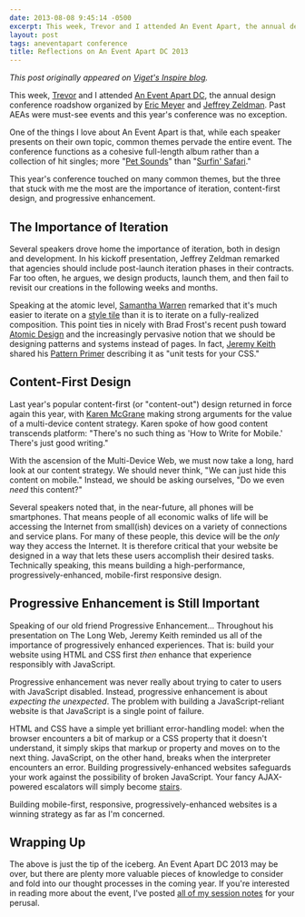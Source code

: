 ```yaml
---
date: 2013-08-08 9:45:14 -0500
excerpt: This week, Trevor and I attended An Event Apart, the annual design conference roadshow organized by Eric Meyer and Jeffrey Zeldman.
layout: post
tags: aneventapart conference
title: Reflections on An Event Apart DC 2013
---
```


_This post originally appeared on [Viget's Inspire blog](http://viget.com/inspire/reflections-on-an-event-apart-dc-2013)._

This week, [Trevor](http://viget.com/about/team/tdavis) and I attended [An Event Apart DC](http://aneventapart.com/event/washington-dc-2013), the annual design conference roadshow organized by [Eric Meyer](http://meyerweb.com/) and [Jeffrey Zeldman](http://www.zeldman.com/). Past AEAs were must-see events and this year's conference was no exception.

One of the things I love about An Event Apart is that, while each speaker presents on their own topic, common themes pervade the entire event. The conference functions as a cohesive full-length album rather than a collection of hit singles; more "[Pet Sounds](http://en.wikipedia.org/wiki/Pet_sounds)" than "[Surfin' Safari](http://en.wikipedia.org/wiki/Surfin_Safari)."

This year's conference touched on many common themes, but the three that stuck with me the most are the importance of iteration, content-first design, and progressive enhancement.


## The Importance of Iteration

Several speakers drove home the importance of iteration, both in design and development. In his kickoff presentation, Jeffrey Zeldman remarked that agencies should include post-launch iteration phases in their contracts. Far too often, he argues, we design products, launch them, and then fail to revisit our creations in the following weeks and months.

Speaking at the atomic level, [Samantha Warren](http://badassideas.com/) remarked that it's much easier to iterate on a [style tile](http://styletil.es/) than it is to iterate on a fully-realized composition. This point ties in nicely with Brad Frost's recent push toward [Atomic Design](http://bradfrostweb.com/blog/post/atomic-web-design/) and the increasingly pervasive notion that we should be designing patterns and systems instead of pages. In fact, [Jeremy Keith](http://adactio.com/) shared his [Pattern Primer](https://github.com/adactio/Pattern-Primer) describing it as "unit tests for your CSS."


## Content-First Design

Last year's popular content-first (or "content-out") design returned in force again this year, with [Karen McGrane](http://karenmcgrane.com/) making strong arguments for the value of a multi-device content strategy. Karen spoke of how good content transcends platform: "There's no such thing as 'How to Write for Mobile.' There's just good writing."

With the ascension of the Multi-Device Web, we must now take a long, hard look at our content strategy. We should never think, "We can just hide this content on mobile." Instead, we should be asking ourselves, "Do we even _need_ this content?"

Several speakers noted that, in the near-future, all phones will be smartphones. That means people of all economic walks of life will be accessing the Internet from small(ish) devices on a variety of connections and service plans. For many of these people, this device will be the _only_ way they access the Internet. It is therefore critical that your website be designed in a way that lets these users accomplish their desired tasks. Technically speaking, this means building a high-performance, progressively-enhanced, mobile-first responsive design.


## Progressive Enhancement is Still Important

Speaking of our old friend Progressive Enhancement… Throughout his presentation on The Long Web, Jeremy Keith reminded us all of the importance of progressively enhanced experiences. That is: build your website using HTML and CSS first _then_ enhance that experience responsibly with JavaScript.

Progressive enhancement was never really about trying to cater to users with JavaScript disabled. Instead, progressive enhancement is about _expecting the unexpected_. The problem with building a JavaScript-reliant website is that JavaScript is a single point of failure.

HTML and CSS have a simple yet brilliant error-handling model: when the browser encounters a bit of markup or a CSS property that it doesn't understand, it simply skips that markup or property and moves on to the next thing. JavaScript, on the other hand, breaks when the interpreter encounters an error. Building progressively-enhanced websites safeguards your work against the possibility of broken JavaScript. Your fancy AJAX-powered escalators will simply become [stairs](http://www.brainyquote.com/quotes/quotes/m/mitchhedbe401954.html).

Building mobile-first, responsive, progressively-enhanced websites is a winning strategy as far as I'm concerned.


## Wrapping Up

The above is just the tip of the iceberg. An Event Apart DC 2013 may be over, but there are plenty more valuable pieces of knowledge to consider and fold into our thought processes in the coming year. If you're interested in reading more about the event, I've posted [all of my session notes](http://sketchnotes.sixtwothree.org/) for your perusal.